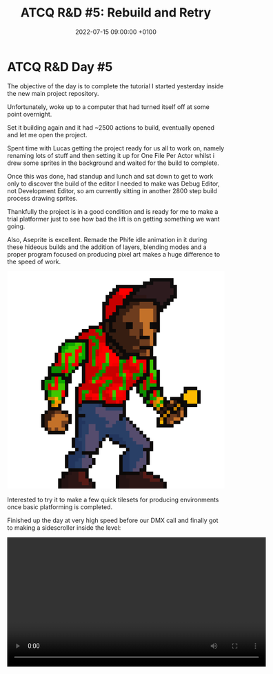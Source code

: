 ﻿---
layout: post 
title:  "ATCQ R&D #5: Rebuild and Retry"
date:   2022-07-15 09:00:00 +0100 
categories: [unreal, atcq]
---

# ATCQ R&D Day #5

The objective of the day is to complete the tutorial I started yesterday inside the new main project repository.

Unfortunately, woke up to a computer that had turned itself off at some point overnight.

Set it building again and it had ~2500 actions to build, eventually opened and let me open the project.

Spent time with Lucas getting the project ready for us all to work on, namely renaming lots of stuff and then setting it up for One File Per Actor whilst i drew some sprites in the background and waited for the build to complete.

Once this was done, had standup and lunch and sat down to get to work only to discover the build of the editor I needed to make was Debug Editor, not Development Editor, so am currently sitting in another 2800 step build process drawing sprites.

Thankfully the project is in a good condition and is ready for me to make a trial platformer just to see how bad the lift is on getting something we want going. 

Also, Aseprite is excellent. Remade the Phife idle animation in it during these hideous builds and the addition of layers, blending modes and a proper program focused on producing pixel art makes a huge difference to the speed of work.

<a href="/docs/assets/images/atcq-r-d/T_UE4Robot_IdleStand_Phife.gif">
<img src="/docs/assets/images/atcq-r-d/T_UE4Robot_IdleStand_Phife.gif" width="600" alt="gif">
</a>

Interested to try it to make a few quick tilesets for producing environments once basic platforming is completed.

Finished up the day at very high speed before our DMX call and finally got to making a sidescroller inside the level:

<video controls width="600">
    <source src="/docs/assets/videos/2022-07-15 16-57-03-1.webm" 
            type="video/webm">
</video>
